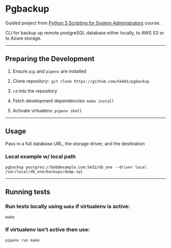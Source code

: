 # Pgbackup

Guided project from [Python 3 Scripting for System Administrators](https://https://acloudguru.com/course/python-3-scripting-for-system-administrators) course.

CLI for backup up remote postgreSQL database either locally, to AWS S3 or to Azure storage.

---
 ## Preparing the Development
1. Ensure ```pip``` and ```pipenv``` are installed
2. Clone repository:``` git clone https://github.com/kk601/pgbackup```

3. ```cd``` into the repository
4. Fetch development dependencies: ```make install```
5. Activate virtualenv: ```pipenv shell``` 

---
 ## Usage
Pass in a full database URL, the storage driver, and the destination
### Local example w/ local path
```
pgbackup postgres://bob@example.com:5432/db_one --driver local /var/local/db_one/backups/dump.sql
```
---
## Running tests
### Run tests locally using ```make``` if virtualenv is active:
```
make
```
### If virtualenv isn't active then use:
```
pipenv run make
```



